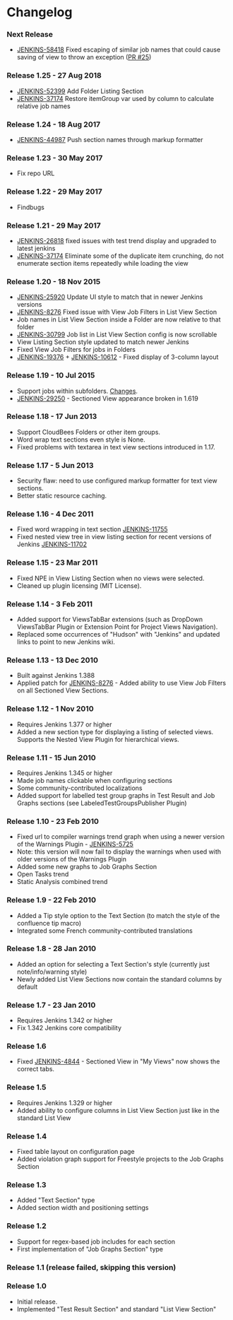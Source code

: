 # Changelog

### Next Release

* [JENKINS-58418](https://issues.jenkins-ci.org/browse/JENKINS-58418) Fixed escaping of similar job names that could cause saving of view to throw an exception ([PR #25](https://github.com/jenkinsci/sectioned-view-plugin/pull/25))

### Release 1.25 - 27 Aug 2018

* [JENKINS-52399](https://issues.jenkins-ci.org/browse/JENKINS-52399) Add Folder Listing Section
* [JENKINS-37174](https://issues.jenkins-ci.org/browse/JENKINS-37174) Restore itemGroup var used by column to calculate relative job names

### Release 1.24 - 18 Aug 2017

* [JENKINS-44987](https://issues.jenkins-ci.org/browse/JENKINS-44987) Push section names through markup formatter

### Release 1.23 - 30 May 2017

* Fix repo URL

### Release 1.22 - 29 May 2017

* Findbugs

### Release 1.21 - 29 May 2017

* [JENKINS-26818](https://issues.jenkins-ci.org/browse/JENKINS-26818) fixed issues with test trend display and upgraded to latest jenkins
* [JENKINS-37174](https://issues.jenkins-ci.org/browse/JENKINS-37174) Eliminate some of the duplicate item crunching, do not enumerate section items repeatedly while loading the view

### Release 1.20 - 18 Nov 2015

* [JENKINS-25920](https://issues.jenkins-ci.org/browse/JENKINS-25920) Update UI style to match that in newer Jenkins versions
* [JENKINS-8276](https://issues.jenkins-ci.org/browse/JENKINS-8276) Fixed issue with View Job Filters in List View Section
* Job names in List View Section inside a Folder are now relative to that folder
* [JENKINS-30799](https://issues.jenkins-ci.org/browse/JENKINS-30799) Job list in List View Section config is now scrollable
* View Listing Section style updated to match newer Jenkins
* Fixed View Job Filters for jobs in Folders
* [JENKINS-19376](https://issues.jenkins-ci.org/browse/JENKINS-19376) + [JENKINS-10612](https://issues.jenkins-ci.org/browse/JENKINS-10612) - Fixed display of 3-column layout

### Release 1.19 - 10 Jul 2015

* Support jobs within subfolders. [Changes](https://github.com/jenkinsci/sectioned-view-plugin/commit/e405ad06b55ddf8a2a98f6998d5975e771b47bea).
* [JENKINS-29250](https://issues.jenkins-ci.org/browse/JENKINS-29250) - Sectioned View appearance broken in 1.619

### Release 1.18 - 17 Jun 2013

* Support CloudBees Folders or other item groups.
* Word wrap text sections even style is None.
* Fixed problems with textarea in text view sections introduced in 1.17.

### Release 1.17 - 5 Jun 2013

* Security flaw: need to use configured markup formatter for text view sections.
* Better static resource caching.

### Release 1.16 - 4 Dec 2011

* Fixed word wrapping in text section [JENKINS-11755](https://issues.jenkins-ci.org/browse/JENKINS-11755)
* Fixed nested view tree in view listing section for recent versions of Jenkins [JENKINS-11702](https://issues.jenkins-ci.org/browse/JENKINS-11702)

### Release 1.15 - 23 Mar 2011

* Fixed NPE in View Listing Section when no views were selected.
* Cleaned up plugin licensing (MIT License).

### Release 1.14 - 3 Feb 2011

* Added support for ViewsTabBar extensions (such as DropDown ViewsTabBar Plugin or Extension Point for Project Views Navigation).
* Replaced some occurrences of "Hudson" with "Jenkins" and updated links to point to new Jenkins wiki.

### Release 1.13 - 13 Dec 2010

* Built against Jenkins 1.388
* Applied patch for [JENKINS-8276](https://issues.jenkins-ci.org/browse/JENKINS-8276) - Added ability to use View Job Filters on all Sectioned View Sections.

### Release 1.12 - 1 Nov 2010

* Requires Jenkins 1.377 or higher
* Added a new section type for displaying a listing of selected views. Supports the Nested View Plugin for hierarchical views.

### Release 1.11 - 15 Jun 2010

* Requires Jenkins 1.345 or higher
* Made job names clickable when configuring sections
* Some community-contributed localizations
* Added support for labelled test group graphs in Test Result and Job Graphs sections (see LabeledTestGroupsPublisher Plugin)

### Release 1.10 - 23 Feb 2010

* Fixed url to compiler warnings trend graph when using a newer version of the Warnings Plugin - [JENKINS-5725](https://issues.jenkins-ci.org/browse/JENKINS-5725)
* Note: this version will now fail to display the warnings when used with older versions of the Warnings Plugin
* Added some new graphs to Job Graphs Section
* Open Tasks trend
* Static Analysis combined trend

### Release 1.9 - 22 Feb 2010

* Added a Tip style option to the Text Section (to match the style of the confluence tip macro)
* Integrated some French community-contributed translations

### Release 1.8 - 28 Jan 2010

* Added an option for selecting a Text Section's style (currently just note/info/warning style)
* Newly added List View Sections now contain the standard columns by default

### Release 1.7 - 23 Jan 2010

* Requires Jenkins 1.342 or higher
* Fix 1.342 Jenkins core compatibility

### Release 1.6

* Fixed [JENKINS-4844](https://issues.jenkins-ci.org/browse/JENKINS-4844) - Sectioned View in "My Views" now shows the correct tabs.

### Release 1.5

* Requires Jenkins 1.329 or higher
* Added ability to configure columns in List View Section just like in the standard List View

### Release 1.4

* Fixed table layout on configuration page
* Added violation graph support for Freestyle projects to the Job Graphs Section

### Release 1.3

* Added "Text Section" type
* Added section width and positioning settings

### Release 1.2

* Support for regex-based job includes for each section
* First implementation of "Job Graphs Section" type

### Release 1.1 (release failed, skipping this version)

### Release 1.0

* Initial release.
* Implemented "Test Result Section" and standard "List View Section"
